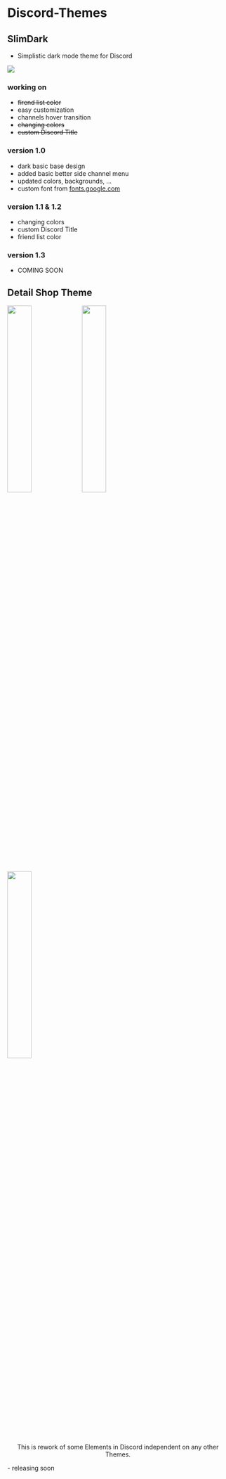 # Discord-Themes

## SlimDark
- Simplistic dark mode theme for Discord
<img src="https://i.imgur.com/dT27D1H.png">


### working on
- <s>firend list color</s>
- easy customization
- channels hover transition
- <s>changing colors</s>
- <s>custom Discord Title</s>

### version 1.0
- dark basic base design
- added basic better side channel menu
- updated colors, backgrounds, ...
- custom font from <a href="https://fonts.google.com/specimen/Cabin">fonts.google.com</a>

### version 1.1 & 1.2
- changing colors
- custom Discord Title
- friend list color

### version 1.3
- COMING SOON


## Detail Shop Theme

<img src="https://i.imgur.com/RVfn2ja.png" width="33%"> <img src="https://i.imgur.com/vMbM9Fn.png" width="33%"> <img src="https://i.imgur.com/JW3OmqM.png" width="33%">
<p align="center">
  This is rework of some Elements in Discord independent on any other Themes.
</p>
 - releasing soon
